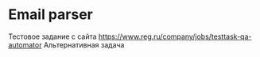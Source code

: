 # Email parser
Тестовое задание с сайта https://www.reg.ru/company/jobs/testtask-qa-automator Альтернативная задача
